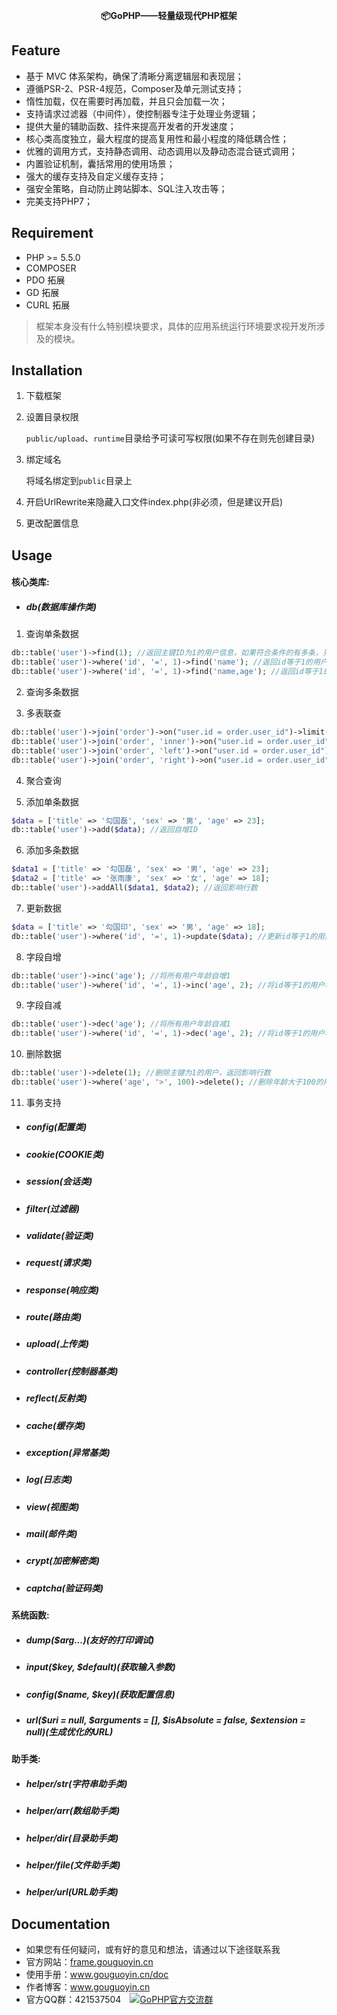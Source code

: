 <p align="center">
    <b>📦GoPHP——轻量级现代PHP框架</b>
</p>

## Feature

 - 基于 MVC 体系架构，确保了清晰分离逻辑层和表现层；
 - 遵循PSR-2、PSR-4规范，Composer及单元测试支持；
 - 惰性加载，仅在需要时再加载，并且只会加载一次；
 - 支持请求过滤器（中间件），使控制器专注于处理业务逻辑；
 - 提供大量的辅助函数、挂件来提高开发者的开发速度；
 - 核心类高度独立，最大程度的提高复用性和最小程度的降低耦合性；
 - 优雅的调用方式，支持静态调用、动态调用以及静动态混合链式调用；
 - 内置验证机制，囊括常用的使用场景；
 - 强大的缓存支持及自定义缓存支持；
 - 强安全策略，自动防止跨站脚本、SQL注入攻击等；
 - 完美支持PHP7；

## Requirement

 - PHP >= 5.5.0
 - COMPOSER
 - PDO 拓展
 - GD 拓展
 - CURL 拓展
> 框架本身没有什么特别模块要求，具体的应用系统运行环境要求视开发所涉及的模块。

## Installation

1. 下载框架
2. 设置目录权限


    `public/upload`、`runtime`目录给予可读可写权限(如果不存在则先创建目录)
    

3. 绑定域名


    将域名绑定到`public`目录上
    

4. 开启UrlRewrite来隐藏入口文件index.php(非必须，但是建议开启)
5. 更改配置信息

## Usage

#### 核心类库:

* ##### db(数据库操作类)
1. 查询单条数据

```php
db::table('user')->find(1); //返回主键ID为1的用户信息，如果符合条件的有多条，只返回主键ID降序第一条数据；
db::table('user')->where('id', '=', 1)->find('name'); //返回id等于1的用户姓名数组，如['name'=>'勾国磊']；
db::table('user')->where('id', '=', 1)->find('name,age'); //返回id等于1的用户姓名数组，如['name'=>'勾国磊','age'=>23]；
```

2. 查询多条数据

3. 多表联查

```php
db::table('user')->join('order')->on("user.id = order.user_id")->limit(10)->findAll(); //默认内联合
db::table('user')->join('order', 'inner')->on("user.id = order.user_id")->limit(10)->findAll(); //内联合
db::table('user')->join('order', 'left')->on("user.id = order.user_id")->limit(10)->findAll(); //左联合
db::table('user')->join('order', 'right')->on("user.id = order.user_id")->limit(10)->findAll(); //右联合
```

4. 聚合查询

5. 添加单条数据

```php
$data = ['title' => '勾国磊', 'sex' => '男', 'age' => 23];
db::table('user')->add($data); //返回自增ID
```

6. 添加多条数据

```php
$data1 = ['title' => '勾国磊', 'sex' => '男', 'age' => 23];
$data2 = ['title' => '张雨康', 'sex' => '女', 'age' => 18];
db::table('user')->addAll($data1, $data2); //返回影响行数
```

7. 更新数据

```php
$data = ['title' => '勾国印', 'sex' => '男', 'age' => 18];
db::table('user')->where('id', '=', 1)->update($data); //更新id等于1的用户信息，返回影响行数
```

8. 字段自增

```php
db::table('user')->inc('age'); //将所有用户年龄自增1
db::table('user')->where('id', '=', 1)->inc('age', 2); //将id等于1的用户年龄自增2
```
9. 字段自减

```php
db::table('user')->dec('age'); //将所有用户年龄自减1
db::table('user')->where('id', '=', 1)->dec('age', 2); //将id等于1的用户年龄自减2
```

10. 删除数据

```php
db::table('user')->delete(1); //删除主键为1的用户，返回影响行数
db::table('user')->where('age', '>', 100)->delete(); //删除年龄大于100的用户，返回影响行数
```

11. 事务支持

* ##### config(配置类)

* ##### cookie(COOKIE类)

* ##### session(会话类)

* ##### filter(过滤器)

* ##### validate(验证类)

* ##### request(请求类)

* ##### response(响应类)

* ##### route(路由类)

* ##### upload(上传类)

* ##### controller(控制器基类)

* ##### reflect(反射类)

* ##### cache(缓存类)

* ##### exception(异常基类)

* ##### log(日志类)

* ##### view(视图类)

* ##### mail(邮件类)

* ##### crypt(加密解密类)

* ##### captcha(验证码类)

#### 系统函数:

* ##### dump($arg...)(友好的打印调试)

* ##### input($key, $default)(获取输入参数)

* ##### config($name, $key)(获取配置信息)

* ##### url($uri = null, $arguments = [], $isAbsolute = false, $extension = null)(生成优化的URL)

#### 助手类:

* ##### helper/str(字符串助手类)

* ##### helper/arr(数组助手类)

* ##### helper/dir(目录助手类)

* ##### helper/file(文件助手类)

* ##### helper/url(URL助手类)

## Documentation

- 如果您有任何疑问，或有好的意见和想法，请通过以下途径联系我
- 官方网站：[frame.gouguoyin.cn](http://frame.gouguoyin.cn)
- 使用手册：www.gouguoyin.cn/doc
- 作者博客：www.gouguoyin.cn
- 官方QQ群：421537504 <a style="margin-left:10px" target="_blank" href="http://shang.qq.com/wpa/qunwpa?idkey=d49826b55d1759513ce5d68253b3f0589b227587edf87059aa08125e620b73c0"><img border="0" src="http://pub.idqqimg.com/wpa/images/group.png" alt="GoPHP官方交流群" title="GoPHP官方交流群"></a>


